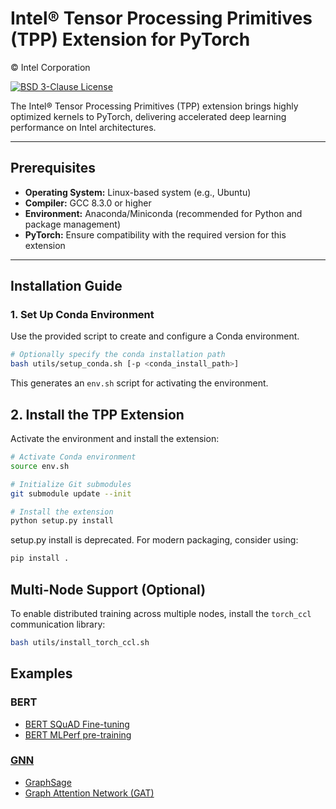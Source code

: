 # Intel® Tensor Processing Primitives (TPP) Extension for PyTorch

© Intel Corporation

[![BSD 3-Clause License](https://img.shields.io/badge/license-BSD3-blue.svg "BSD 3-Clause License")](LICENSE.md)

The Intel® Tensor Processing Primitives (TPP) extension brings highly optimized kernels to PyTorch, delivering accelerated deep learning performance on Intel architectures.

---

## Prerequisites

- **Operating System:** Linux-based system (e.g., Ubuntu)
- **Compiler:** GCC 8.3.0 or higher
- **Environment:** Anaconda/Miniconda (recommended for Python and package management)
- **PyTorch:** Ensure compatibility with the required version for this extension

---

## Installation Guide

### 1. Set Up Conda Environment

Use the provided script to create and configure a Conda environment.

```bash
# Optionally specify the conda installation path
bash utils/setup_conda.sh [-p <conda_install_path>]
```

This generates an `env.sh` script for activating the environment.

## 2. Install the TPP Extension

Activate the environment and install the extension:

```bash
# Activate Conda environment
source env.sh

# Initialize Git submodules
git submodule update --init

# Install the extension
python setup.py install
```

setup.py install is deprecated. For modern packaging, consider using:

```bash
pip install .
```

## Multi-Node Support (Optional)

To enable distributed training across multiple nodes, install the `torch_ccl` communication library:

```bash
bash utils/install_torch_ccl.sh
```
## Examples
### BERT
- [BERT SQuAD Fine-tuning](examples/bert/squad/README.txt)
- [BERT MLPerf pre-training](examples/bert/pretrain_mlperf/README.txt)

### [GNN](examples/gnn/README.md)
- [GraphSage](examples/gnn/graphsage/README.md)
- [Graph Attention Network (GAT)](examples/gnn/gat/README.md)


